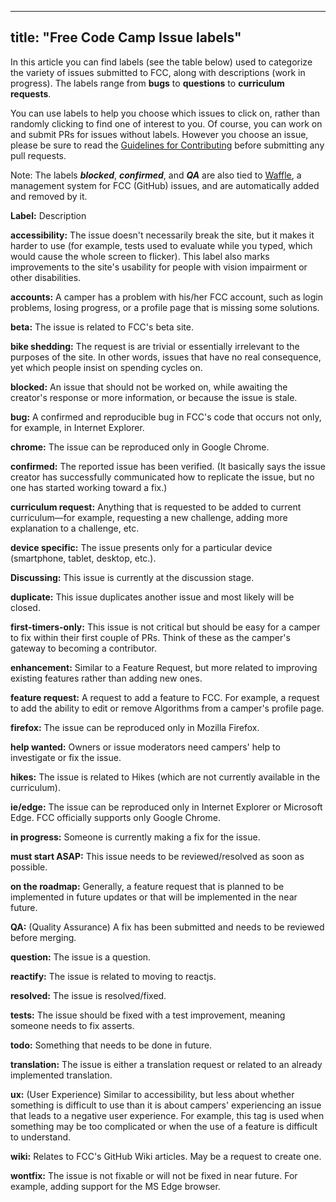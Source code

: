 
---
title: "Free Code Camp Issue labels"
---

In this article you can find labels (see the table below) used to categorize the variety of issues submitted to FCC, along with descriptions (work in progress). The labels range from **bugs** to **questions** to **curriculum requests**.

You can use labels to help you choose which issues to click on, rather than randomly clicking to find one of interest to you. Of course, you can work on and submit PRs for issues without labels. However you choose an issue, please be sure to read the [Guidelines for Contributing](https://github.com/FreeCodeCamp/FreeCodeCamp/blob/staging/CONTRIBUTING.md) before submitting any pull requests.

Note: The labels **_blocked_**, **_confirmed_**, and **_QA_** are also tied to [Waffle](https://waffle.io/freecodecamp/freecodecamp), a management system for FCC (GitHub) issues, and are automatically added and removed by it.

**Label:** Description

**accessibility:** The issue doesn't necessarily break the site, but it makes it harder to use (for example, tests used to evaluate while you typed, which would cause the whole screen to flicker). This label also marks improvements to the site's usability for people with vision impairment or other disabilities.

**accounts:** A camper has a problem with his/her FCC account, such as login problems, losing progress, or a profile page that is missing some solutions.

**beta:** The issue is related to FCC's beta site.

**bike shedding:** The request is are trivial or essentially irrelevant to the purposes of the site. In other words, issues that have no real consequence, yet which people insist on spending cycles on.

**blocked:** An issue that should not be worked on, while awaiting the creator's response or more information, or because the issue is stale.

**bug:** A confirmed and reproducible bug in FCC's code that occurs not only, for example, in Internet Explorer.

**chrome:** The issue can be reproduced only in Google Chrome.

**confirmed:** The reported issue has been verified. (It basically says the issue creator has successfully communicated how to replicate the issue, but no one has started working toward a fix.)

**curriculum request:** Anything that is requested to be added to current curriculum—for example, requesting a new challenge, adding more explanation to a challenge, etc.

**device specific:** The issue presents only for a particular device (smartphone, tablet, desktop, etc.).

**Discussing:** This issue is currently at the discussion stage.

**duplicate:** This issue duplicates another issue and most likely will be closed.

**first-timers-only:** This issue is not critical but should be easy for a camper to fix within their first couple of PRs. Think of these as the camper's gateway to becoming a contributor.

**enhancement:** Similar to a Feature Request, but more related to improving existing features rather than adding new ones.

**feature request:** A request to add a feature to FCC. For example, a request to add the ability to edit or remove Algorithms from a camper's profile page.

**firefox:** The issue can be reproduced only in Mozilla Firefox.

**help wanted:** Owners or issue moderators need campers' help to investigate or fix the issue.

**hikes:** The issue is related to Hikes (which are not currently available in the curriculum).

**ie/edge:** The issue can be reproduced only in Internet Explorer or Microsoft Edge. FCC officially supports only Google Chrome.

**in progress:** Someone is currently making a fix for the issue.

**must start ASAP:** This issue needs to be reviewed/resolved as soon as possible.

**on the roadmap:** Generally, a feature request that is planned to be implemented in future updates or that will be implemented in the near future.

**QA:** (Quality Assurance) A fix has been submitted and needs to be reviewed before merging.

**question:** The issue is a question.

**reactify:** The issue is related to moving to reactjs.

**resolved:** The issue is resolved/fixed.

**tests:** The issue should be fixed with a test improvement, meaning someone needs to fix asserts.

**todo:** Something that needs to be done in future.

**translation:** The issue is either a translation request or related to an already implemented translation.

**ux:** (User Experience) Similar to accessibility, but less about whether something is difficult to use than it is about campers' experiencing an issue that leads to a negative user experience. For example, this tag is used when something may be too complicated or when the use of a feature is difficult to understand.

**wiki:** Relates to FCC's GitHub Wiki articles. May be a request to create one.

**wontfix:** The issue is not fixable or will not be fixed in near future. For example, adding support for the MS Edge browser.
